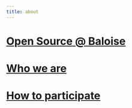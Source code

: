 ```yaml
---
title: about
---
```


# [Open Source @ Baloise](http://baloise.github.io/open-source)

# [Who we are](https://github.com/orgs/baloise/people)

# [How to participate](https://baloise.github.io/open-source/docs/md/guides/starting.html)
